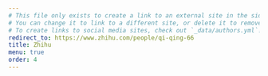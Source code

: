 ```yaml
---
# This file only exists to create a link to an external site in the sidebar.
# You can change it to link to a different site, or delete it to remove the "Documentation" link.
# To create links to social media sites, check out `_data/authors.yml`!
redirect_to: https://www.zhihu.com/people/qi-qing-66
title: Zhihu
menu: true
order: 4
---
```

